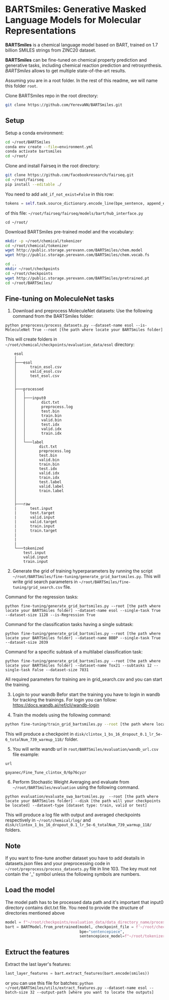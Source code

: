 # BARTSmiles: Generative Masked Language Models for Molecular Representations

**BARTSmiles** is a chemical language model based on BART, trained on 1.7 billion SMILES strings from ZINC20 dataset.

**BARTSmiles** can be fine-tuned on chemical property prediction and generative tasks, including chemical reaction prediction and retrosynthesis. *BARTSmiles* allows to get multiple state-of-the-art results. 




Assuming you are in a root folder. In the rest of this readme, we will name this folder `root`. 

Clone BARTSmiles repo in the root directory:

```bash
git clone https://github.com/YerevaNN/BARTSmiles.git
```
## Setup 

Setup a conda environment:

```bash
cd ~/root/BARTSmiles
conda env create --file=environment.yml
conda activate bartsmiles
cd ~/root/
```
Clone and install Fairseq in the root directory:

```bash 
git clone https://github.com/facebookresearch/fairseq.git
cd ~/root/fairseq
pip install --editable ./
```
You need to add ```add_if_not_exist=False``` in this row:
```python
tokens = self.task.source_dictionary.encode_line(bpe_sentence, append_eos=False, add_if_not_exist=False)
```
of this file:
```~/root/fairseq/fairseq/models/bart/hub_interface.py```
```
cd ~/root/

```

Download BARTSmiles pre-trained model and the vocabulary:

```bash
mkdir -p ~/root/chemical/tokenizer
cd ~/root/chemical/tokenizer
wget http://public.storage.yerevann.com/BARTSmiles/chem.model
wget http://public.storage.yerevann.com/BARTSmiles/chem.vocab.fs

cd ..
mkdir ~/root/checkpoints
cd ~/root/checkpoints
wget http://public.storage.yerevann.com/BARTSmiles/pretrained.pt
cd ~/root/BARTSmiles/
```

## Fine-tuning on MoleculeNet tasks

1) Download and preprocess MoleculeNet datasets: 
Use the following command from the BARTSmiles folder:
```
python preprocess/process_datasets.py --dataset-name esol --is-MoleculeNet True --root [the path where locate your BARTSmiles folder]
```
This will create folders in `~/root/chemical/checkpoints/evaluation_data/esol` directory: 
```
    esol
    │
    ├───esol
    │      train_esol.csv
    │      valid_esol.csv
    │      test_esol.csv
    │
    │
    ├───processed
    │   │
    │   ├───input0
    │   │       dict.txt
    │   │       preprocess.log
    │   │       test.bin
    │   │       train.bin
    │   │       valid.bin
    │   │       test.idx
    │   │       valid.idx
    │   │       train.idx
    │   │
    │   └───label
    │          dict.txt
    │          preprocess.log
    │          test.bin
    │          valid.bin
    │          train.bin
    │          test.idx
    │          valid.idx
    │          train.idx 
    │          test.label
    │          valid.label
    │          train.label
    │
    │
    ├───raw
    |      test.input
    |      test.target
    |      valid.input
    |      valid.target
    |      train.input
    |      train.target
    |   
    |
    |
    └───tokenized
        test.input
        valid.input
        train.input
```

2) Generate the grid of training hyperparameters by running the script `~/root/BARTSmiles/fine-tuning/generate_grid_bartsmiles.py`. This will write grid search parameters in `~/root/BARTSmiles/fine-tuning/grid_search.csv` file.

Command for the regression tasks: 
```
python fine-tuning/generate_grid_bartsmiles.py --root [the path where locate your BARTSmiles folder] --dataset-name esol --single-task True --dataset-size 1128 --is-Regression True
```

Command for the classification tasks having a single subtask: 
```
python fine-tuning/generate_grid_bartsmiles.py --root [the path where locate your BARTSmiles folder] --dataset-name BBBP --single-task True --dataset-size 2039
```

Command for a specific subtask of a multilabel classification task: 
``` 
python fine-tuning/generate_grid_bartsmiles.py --root [the path where locate your BARTSmiles folder] --dataset-name Tox21 --subtasks 12 --single-task False --dataset-size 7831
```
All required parameters for training are in grid_search.csv and you can start the training.

3) Login to your wandb
    Befor start the training you have to login in wandb for tracking the trainings.
    For login you can follow: https://docs.wandb.ai/ref/cli/wandb-login 

4) Train the models using the following command:

```bash
python fine-tuning/train_grid_bartsmiles.py --root [the path where locate your BARTSmiles folder] --disk [the path where you want to store your checkpoints]  >> root/chemical/log/esol.log
```

This will produce a checkpoint in `disk/clintox_1_bs_16_dropout_0.1_lr_5e-6_totalNum_739_warmup_118/` folder.

5) You will write wandb url in `root/BARTSmiles/evaluation/wandb_url.csv` file 
example:

``` 
url

gayanec/Fine_Tune_clintox_0/6p76cyzr
```

6) Perform Stochastic Weight Averaging and evaluate from `~/root/BARTSmiles/evaluation` using the following command.

``` 
python evaluation/evaluate_swa_bartsmiles.py  --root [the path where locate your BARTSmiles folder] --disk [the path will your checkpoints be located] --dataset-type [dataset type: train, valid or test]
```

This will produce a log file with output and averaged checkpoints respectively in `~/root/chemical/log/`  and `disk/clintox_1_bs_16_dropout_0.1_lr_5e-6_totalNum_739_warmup_118/` folders.


## Note 
If you want to fine-tune another dataset you have to add deatails in datasets.json files and your preprocessing code in `~/root/preprocess/process_datasets.py` file in line 103. The key must not contain the '_' symbol unless the following symbols are numbers.

## Load the model 

The model path has to be processed data path and it's important that input0 directory contains dict.txt file. You need to provide the structure of directories mentioned above
```python
model = f"~/root/checkpoints/evaluation_data/data_directory_name/processed/input0"
bart = BARTModel.from_pretrained(model, checkpoint_file = f'~/root/checkpoints/pretrained.pt',
                                 bpe="sentencepiece",
                                 sentencepiece_model=f"~/root/tokenizer/chem.model")
```

## Extruct the features
Extract the last layer's features:

```python
last_layer_features = bart.extract_features(bart.encode(smiles)) 
```
or you can use this file for batches: ```python ~/root/BARTSmiles/utils/extract_features.py --dataset-name esol --batch-size 32 --output-path [where you want to locate the outputs]```

